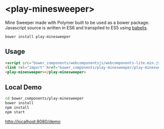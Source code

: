 &lt;play-minesweeper&gt;
===================================

Mine Sweeper made with Polymer built to be used as a bower package. Javascript source is written in
ES6 and transpiled to ES5 using [babeljs](https://babeljs.io/).

```
bower install play-minesweeper
```

Usage
-----

```html
<script src="bower_components/webcomponentsjs/webcomponents-lite.min.js"></script>
<link rel="import" href="bower_components/play-minesweeper/play-minesweeper.html">
<play-minesweeper></play-minesweeper>
```

Local Demo
----------
```bash
cd bower_components/play-minesweeper
bower install
npm install
npm start
```
[http://localhost:8080/demo](http://localhost:8080/demo)
